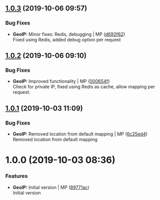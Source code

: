 <a name="1.0.3"></a>
## [1.0.3](https://github.com/mmpro/ac-geoip/compare/v1.0.2...v1.0.3) (2019-10-06 09:57)


### Bug Fixes

* **GeoIP:** Minor fixes: Redis, debugging | MP ([d692f62](https://github.com/mmpro/ac-geoip/commit/d692f62))    
  Fixed using Redis, added debug option per request



<a name="1.0.2"></a>
## [1.0.2](https://github.com/mmpro/ac-geoip/compare/v1.0.1...v1.0.2) (2019-10-06 09:10)


### Bug Fixes

* **GeoIP:** Improved functionality | MP ([000654f](https://github.com/mmpro/ac-geoip/commit/000654f))    
  Check for private IP, fixed using Redis as cache, allow mapping per request.



<a name="1.0.1"></a>
## [1.0.1](https://github.com/mmpro/ac-geoip/compare/v1.0.0...v1.0.1) (2019-10-03 11:09)


### Bug Fixes

* **GeoIP:** Removed location from default mapping | MP ([6c25ed4](https://github.com/mmpro/ac-geoip/commit/6c25ed4))    
  Removed location from default mapping



<a name="1.0.0"></a>
# 1.0.0 (2019-10-03 08:36)


### Features

* **GeoIP:** Initial version | MP ([89771ac](https://github.com/mmpro/ac-geoip/commit/89771ac))    
  Initial version



